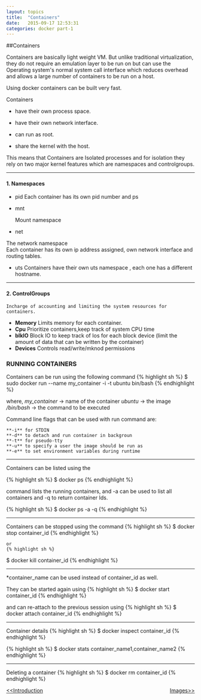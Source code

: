 ```yaml
---
layout: topics
title:  "Containers"
date:   2015-09-17 12:53:31
categories: docker part-1
---
```


##Containers

Containers are basically light weight VM. But unlike traditional virtualization, they do not require an emulation layer to be run on but can use the Operating system's normal system call interface which reduces overhead and allows a large number of containers to be run on a host.

Using docker containers can be built very fast.

Containers 
  
  * have their own process space.
  
  * have their own network interface.
  
  * can run as root.
  
  * share the kernel with the host.

This means that Containers are Isolated processes and for isolation they rely on two major kernel features which are namespaces and controlgroups.


<hr>

#### 1. Namespaces
  * pid
Each container has its own pid number and ps

  * mnt

	Mount namespace

  * net

The network namespace  	
Each container has its own ip address assigned, own network interface and routing tables.
    
  * uts
Containers have their own uts namespace , each one has a different hostname.

<hr> 

#### 2. ControlGroups
	Incharge of accounting and limiting the system resources for containers.

  * **Memory**
Limits memory for each container.
  * **Cpu**
Prioritize containers,keep track of system CPU time
  * **blkIO**
Block IO to keep track of Ios for each block device (limit the amount of data that can be written by the container) 
  * **Devices**
Controls read/write/mknod permissions

###	RUNNING CONTAINERS



 Containers can be run using the following command
 {% highlight sh %}
  $ sudo docker run --name my_container -i -t ubuntu bin/bash
  {% endhighlight %}

where,
	 *my_container*    ->  name of the container
	 *ubuntu*    	   ->  the image
     */bin/bash* 	   ->  the command to be executed

Command line flags that can be used with run command are:
	
	**-i** for STDIN	
	**-d** to detach and run container in backgroun
	**-t** for pseudo-tty
    **-u** to specify a user the image should be run as
	**-e** to set environment variables during runtime

<hr>
 Containers can be listed using the 
  
  {% highlight sh %}
  $ docker ps 
  {% endhighlight %}
 
 command lists the running containers, and -a can be used to list all containers and -q to return container Ids.

{% highlight sh %}
  $ docker ps -a -q
  {% endhighlight %}	

<hr>

 Containers can be stopped using the command
  {% highlight sh %}
  $ docker stop container_id
  {% endhighlight %}
   
	or
	{% highlight sh %}
  $ docker kill container_id
  {% endhighlight %}	

<hr>

*container_name can be used instead of container_id as well.
  
 They can be started again using
 {% highlight sh %}
  $ docker start container_id
  {% endhighlight %} 
  
 and can re-attach to the previous session using
 {% highlight sh %}
  $ docker attach container_id
  {% endhighlight %}

<hr>  

 Container details 
 {% highlight sh %}
  $ docker inspect container_id 
  {% endhighlight %}
  
  {% highlight sh %}
  $ docker stats container_name1,container_name2 
  {% endhighlight %}

<hr>  

 Deleting a container
 {% highlight sh %}
  $ docker rm container_id 
  {% endhighlight %}
  

<a href="introduction-to-docker.html"><<Introduction</a> 
<a style = "float:right" href="images.html">Images>></a> 

[jekyll]:      http://jekyllrb.com
[jekyll-gh]:   https://github.com/jekyll/jekyll
[jekyll-help]: https://github.com/jekyll/jekyll-help
